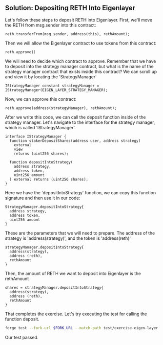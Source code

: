 ## Solution: Depositing RETH Into Eigenlayer

Let's follow these steps to deposit RETH into Eigenlayer. First, we'll move the RETH from msg.sender into this contract:

```solidity
reth.transferFrom(msg.sender, address(this), rethAmount);
```

Then we will allow the Eigenlayer contract to use tokens from this contract:

```solidity
reth.approve()
```

We will need to decide which contract to approve. Remember that we have to deposit into the strategy manager contract, but what is the name of the strategy manager contract that exists inside this contract?
We can scroll up and view it by locating the 'StrategyManager'

```solidity
IStrategyManager constant strategyManager = IStrategyManager(EIGEN_LAYER_STRATEGY_MANAGER);
```

Now, we can approve this contract:

```solidity
reth.approve(address(strategyManager), rethAmount);
```

After we write this code, we can call the deposit function inside of the strategy manager. Let's navigate to the interface for the strategy manager, which is called 'IStrategyManager'.

```solidity
interface IStrategyManager {
  function stakerDepositShares(address user, address strategy)
    external
    view
    returns (uint256 shares);

  function depositIntoStrategy(
    address strategy,
    address token,
    uint256 amount
  ) external returns (uint256 shares);
}
```

Here we have the 'depositIntoStrategy' function, we can copy this function signature and then use it in our code:

```solidity
StrategyManager.depositIntoStrategy{
  address strategy,
  address token,
  uint256 amount
}
```

These are the parameters that we will need to prepare. The address of the strategy is 'address(strategy)', and the token is 'address(reth)'

```solidity
strategyManager.depositIntoStrategy{
  address(strategy),
  address (reth),
  rethAmount
}
```

Then, the amount of RETH we want to deposit into Eigenlayer is the rethAmount

```solidity
shares = strategyManager.depositIntoStrategy{
  address(strategy),
  address (reth),
  rethAmount
}
```

That completes the exercise. Let's try executing the test for calling the function deposit.

```bash
forge test --fork-url $FORK_URL --match-path test/exercise-eigen-layer.sol --match-test test_deposit -vvv
```

Our test passed.
